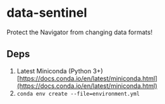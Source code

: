 # data-sentinel
Protect the Navigator from changing data formats!

## Deps
1. Latest Miniconda (Python 3+) [https://docs.conda.io/en/latest/miniconda.html](https://docs.conda.io/en/latest/miniconda.html)
2. `conda env create --file=environment.yml`
